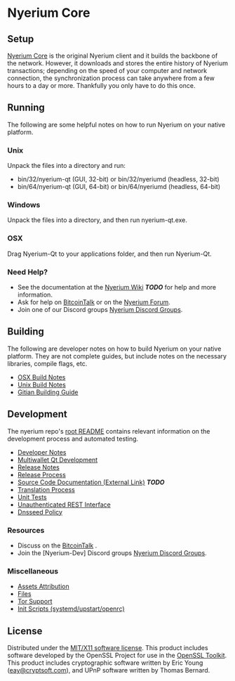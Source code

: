 Nyerium Core
=====================

Setup
---------------------
[Nyerium Core](http://nyerium.com) is the original Nyerium client and it builds the backbone of the network. However, it downloads and stores the entire history of Nyerium transactions; depending on the speed of your computer and network connection, the synchronization process can take anywhere from a few hours to a day or more. Thankfully you only have to do this once.

Running
---------------------
The following are some helpful notes on how to run Nyerium on your native platform.

### Unix

Unpack the files into a directory and run:

- bin/32/nyerium-qt (GUI, 32-bit) or bin/32/nyeriumd (headless, 32-bit)
- bin/64/nyerium-qt (GUI, 64-bit) or bin/64/nyeriumd (headless, 64-bit)

### Windows

Unpack the files into a directory, and then run nyerium-qt.exe.

### OSX

Drag Nyerium-Qt to your applications folder, and then run Nyerium-Qt.

### Need Help?

* See the documentation at the [Nyerium Wiki](https://en.bitcoin.it/wiki/Main_Page) ***TODO***
for help and more information.
* Ask for help on [BitcoinTalk](https://bitcointalk.org/index.php?topic=4262979) or on the [Nyerium Forum](http://nyerium.com/).
* Join one of our Discord groups [Nyerium Discord Groups](https://discord.gg/btcEauv).

Building
---------------------
The following are developer notes on how to build Nyerium on your native platform. They are not complete guides, but include notes on the necessary libraries, compile flags, etc.

- [OSX Build Notes](build-osx.md)
- [Unix Build Notes](build-unix.md)
- [Gitian Building Guide](gitian-building.md)

Development
---------------------
The nyerium repo's [root README](https://github.com/nyerium-core/nyerium/blob/master/README.md) contains relevant information on the development process and automated testing.

- [Developer Notes](developer-notes.md)
- [Multiwallet Qt Development](multiwallet-qt.md)
- [Release Notes](release-notes.md)
- [Release Process](release-process.md)
- [Source Code Documentation (External Link)](https://dev.visucore.com/bitcoin/doxygen/) ***TODO***
- [Translation Process](translation_process.md)
- [Unit Tests](unit-tests.md)
- [Unauthenticated REST Interface](REST-interface.md)
- [Dnsseed Policy](dnsseed-policy.md)

### Resources

* Discuss on the [BitcoinTalk](https://bitcointalk.org/index.php?topic=1262920.0) .
* Join the [Nyerium-Dev] Discord groups [Nyerium Discord Groups](https://discord.gg/zf2Sd3).

### Miscellaneous
- [Assets Attribution](assets-attribution.md)
- [Files](files.md)
- [Tor Support](tor.md)
- [Init Scripts (systemd/upstart/openrc)](init.md)

License
---------------------
Distributed under the [MIT/X11 software license](http://www.opensource.org/licenses/mit-license.php).
This product includes software developed by the OpenSSL Project for use in the [OpenSSL Toolkit](https://www.openssl.org/). This product includes
cryptographic software written by Eric Young ([eay@cryptsoft.com](mailto:eay@cryptsoft.com)), and UPnP software written by Thomas Bernard.
